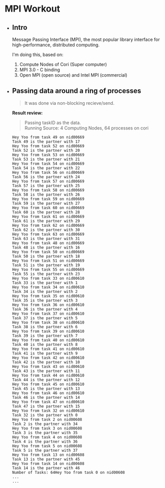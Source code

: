# MPI Workout

- ## Intro

    Message Passing Interface (MPI), the most popular library interface for high-performance, distributed computing. 

    I'm doing this, based on: 
    1. Compute Nodes of Cori (Super computer)
    2. MPI 3.0 - C binding
    3. Open MPI (open source) and Intel MPI (commercial)

- ## Passing data around a ring of processes
    >It was done via non-blocking recieve/send.

    **Result review:**
    
    >Passing taskID as the data. \
    Running Source: 4 Computing Nodes, 64 processes on cori
    ```
    Hey Yoo from task 49 on nid00669
    Task 49 is the partner with 17
    Hey Yoo from task 52 on nid00669
    Task 52 is the partner with 20
    Hey Yoo from task 53 on nid00669
    Task 53 is the partner with 21
    Hey Yoo from task 54 on nid00669
    Task 54 is the partner with 22
    Hey Yoo from task 56 on nid00669
    Task 56 is the partner with 24
    Hey Yoo from task 57 on nid00669
    Task 57 is the partner with 25
    Hey Yoo from task 58 on nid00669
    Task 58 is the partner with 26
    Hey Yoo from task 59 on nid00669
    Task 59 is the partner with 27
    Hey Yoo from task 60 on nid00669
    Task 60 is the partner with 28
    Hey Yoo from task 61 on nid00669
    Task 61 is the partner with 29
    Hey Yoo from task 62 on nid00669
    Task 62 is the partner with 30
    Hey Yoo from task 63 on nid00669
    Task 63 is the partner with 31
    Hey Yoo from task 48 on nid00669
    Task 48 is the partner with 16
    Hey Yoo from task 50 on nid00669
    Task 50 is the partner with 18
    Hey Yoo from task 51 on nid00669
    Task 51 is the partner with 19
    Hey Yoo from task 55 on nid00669
    Task 55 is the partner with 23
    Hey Yoo from task 33 on nid00610
    Task 33 is the partner with 1
    Hey Yoo from task 34 on nid00610
    Task 34 is the partner with 2
    Hey Yoo from task 35 on nid00610
    Task 35 is the partner with 3
    Hey Yoo from task 36 on nid00610
    Task 36 is the partner with 4
    Hey Yoo from task 37 on nid00610
    Task 37 is the partner with 5
    Hey Yoo from task 38 on nid00610
    Task 38 is the partner with 6
    Hey Yoo from task 39 on nid00610
    Task 39 is the partner with 7
    Hey Yoo from task 40 on nid00610
    Task 40 is the partner with 8
    Hey Yoo from task 41 on nid00610
    Task 41 is the partner with 9
    Hey Yoo from task 42 on nid00610
    Task 42 is the partner with 10
    Hey Yoo from task 43 on nid00610
    Task 43 is the partner with 11
    Hey Yoo from task 44 on nid00610
    Task 44 is the partner with 12
    Hey Yoo from task 45 on nid00610
    Task 45 is the partner with 13
    Hey Yoo from task 46 on nid00610
    Task 46 is the partner with 14
    Hey Yoo from task 47 on nid00610
    Task 47 is the partner with 15
    Hey Yoo from task 32 on nid00610
    Task 32 is the partner with 0
    Hey Yoo from task 2 on nid00608
    Task 2 is the partner with 34
    Hey Yoo from task 3 on nid00608
    Task 3 is the partner with 35
    Hey Yoo from task 4 on nid00608
    Task 4 is the partner with 36
    Hey Yoo from task 5 on nid00608
    Task 5 is the partner with 37
    Hey Yoo from task 13 on nid00608
    Task 13 is the partner with 45
    Hey Yoo from task 14 on nid00608
    Task 14 is the partner with 46
    Number of Tasks: 64Hey Yoo from task 0 on nid00608
    ...
    ...
    ```
    